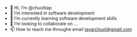 - 👋 Hi, I’m @chuoltiap
- 👀 I’m interested in software development
- 🌱 I’m currently learning software development skills
- 💞️ I’m looking to collaborate on ...
- 📫 How to reach me throughe email tayarchuol@gmail.com

<!---
chuoltiap/chuoltiap is a ✨ special ✨ repository because its `README.md` (this file) appears on your GitHub profile.
You can click the Preview link to take a look at your changes.
--->
